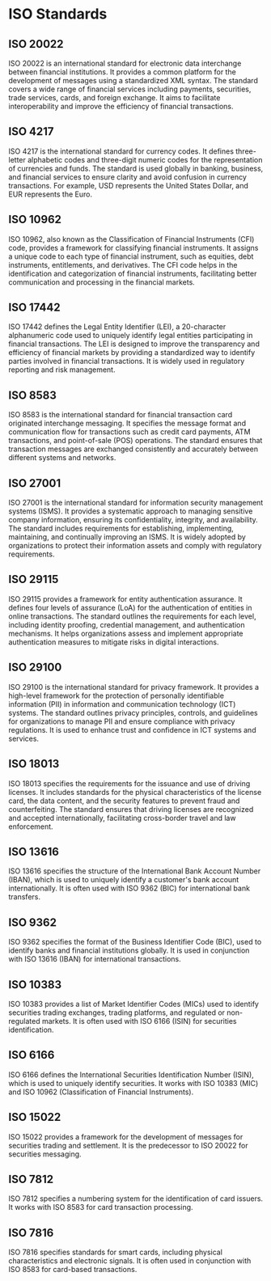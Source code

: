 # ISO Standards

## ISO 20022

ISO 20022 is an international standard for electronic data interchange between financial institutions. It provides a common platform for the development of messages using a standardized XML syntax. The standard covers a wide range of financial services including payments, securities, trade services, cards, and foreign exchange. It aims to facilitate interoperability and improve the efficiency of financial transactions.

## ISO 4217

ISO 4217 is the international standard for currency codes. It defines three-letter alphabetic codes and three-digit numeric codes for the representation of currencies and funds. The standard is used globally in banking, business, and financial services to ensure clarity and avoid confusion in currency transactions. For example, USD represents the United States Dollar, and EUR represents the Euro.

## ISO 10962

ISO 10962, also known as the Classification of Financial Instruments (CFI) code, provides a framework for classifying financial instruments. It assigns a unique code to each type of financial instrument, such as equities, debt instruments, entitlements, and derivatives. The CFI code helps in the identification and categorization of financial instruments, facilitating better communication and processing in the financial markets.

## ISO 17442

ISO 17442 defines the Legal Entity Identifier (LEI), a 20-character alphanumeric code used to uniquely identify legal entities participating in financial transactions. The LEI is designed to improve the transparency and efficiency of financial markets by providing a standardized way to identify parties involved in financial transactions. It is widely used in regulatory reporting and risk management.

## ISO 8583

ISO 8583 is the international standard for financial transaction card originated interchange messaging. It specifies the message format and communication flow for transactions such as credit card payments, ATM transactions, and point-of-sale (POS) operations. The standard ensures that transaction messages are exchanged consistently and accurately between different systems and networks.

## ISO 27001

ISO 27001 is the international standard for information security management systems (ISMS). It provides a systematic approach to managing sensitive company information, ensuring its confidentiality, integrity, and availability. The standard includes requirements for establishing, implementing, maintaining, and continually improving an ISMS. It is widely adopted by organizations to protect their information assets and comply with regulatory requirements.

## ISO 29115

ISO 29115 provides a framework for entity authentication assurance. It defines four levels of assurance (LoA) for the authentication of entities in online transactions. The standard outlines the requirements for each level, including identity proofing, credential management, and authentication mechanisms. It helps organizations assess and implement appropriate authentication measures to mitigate risks in digital interactions.

## ISO 29100

ISO 29100 is the international standard for privacy framework. It provides a high-level framework for the protection of personally identifiable information (PII) in information and communication technology (ICT) systems. The standard outlines privacy principles, controls, and guidelines for organizations to manage PII and ensure compliance with privacy regulations. It is used to enhance trust and confidence in ICT systems and services.

## ISO 18013

ISO 18013 specifies the requirements for the issuance and use of driving licenses. It includes standards for the physical characteristics of the license card, the data content, and the security features to prevent fraud and counterfeiting. The standard ensures that driving licenses are recognized and accepted internationally, facilitating cross-border travel and law enforcement.

## ISO 13616

ISO 13616 specifies the structure of the International Bank Account Number (IBAN), which is used to uniquely identify a customer's bank account internationally. It is often used with ISO 9362 (BIC) for international bank transfers.

## ISO 9362

ISO 9362 specifies the format of the Business Identifier Code (BIC), used to identify banks and financial institutions globally. It is used in conjunction with ISO 13616 (IBAN) for international transactions.

## ISO 10383

ISO 10383 provides a list of Market Identifier Codes (MICs) used to identify securities trading exchanges, trading platforms, and regulated or non-regulated markets. It is often used with ISO 6166 (ISIN) for securities identification.

## ISO 6166

ISO 6166 defines the International Securities Identification Number (ISIN), which is used to uniquely identify securities. It works with ISO 10383 (MIC) and ISO 10962 (Classification of Financial Instruments).

## ISO 15022

ISO 15022 provides a framework for the development of messages for securities trading and settlement. It is the predecessor to ISO 20022 for securities messaging.

## ISO 7812

ISO 7812 specifies a numbering system for the identification of card issuers. It works with ISO 8583 for card transaction processing.

## ISO 7816

ISO 7816 specifies standards for smart cards, including physical characteristics and electronic signals. It is often used in conjunction with ISO 8583 for card-based transactions.
